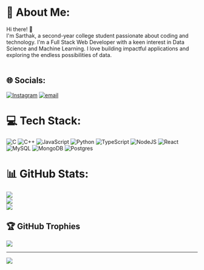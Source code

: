 # 💫 About Me:
Hi there! 👋<br>I'm Sarthak, a second-year college student passionate about coding and technology. I'm a Full Stack Web Developer with a keen interest in Data Science and Machine Learning. I love building impactful applications and exploring the endless possibilities of data.<br><br>


## 🌐 Socials:
[![Instagram](https://img.shields.io/badge/Instagram-%23E4405F.svg?logo=Instagram&logoColor=white)](https://instagram.com/sarthak.sajwan.5) [![email](https://img.shields.io/badge/Email-D14836?logo=gmail&logoColor=white)](mailto:sarthaksajwan25@gmail.com) 

# 💻 Tech Stack:
![C](https://img.shields.io/badge/c-%2300599C.svg?style=for-the-badge&logo=c&logoColor=white) ![C++](https://img.shields.io/badge/c++-%2300599C.svg?style=for-the-badge&logo=c%2B%2B&logoColor=white) ![JavaScript](https://img.shields.io/badge/javascript-%23323330.svg?style=for-the-badge&logo=javascript&logoColor=%23F7DF1E) ![Python](https://img.shields.io/badge/python-3670A0?style=for-the-badge&logo=python&logoColor=ffdd54) ![TypeScript](https://img.shields.io/badge/typescript-%23007ACC.svg?style=for-the-badge&logo=typescript&logoColor=white) ![NodeJS](https://img.shields.io/badge/node.js-6DA55F?style=for-the-badge&logo=node.js&logoColor=white) ![React](https://img.shields.io/badge/react-%2320232a.svg?style=for-the-badge&logo=react&logoColor=%2361DAFB) ![MySQL](https://img.shields.io/badge/mysql-4479A1.svg?style=for-the-badge&logo=mysql&logoColor=white) ![MongoDB](https://img.shields.io/badge/MongoDB-%234ea94b.svg?style=for-the-badge&logo=mongodb&logoColor=white) ![Postgres](https://img.shields.io/badge/postgres-%23316192.svg?style=for-the-badge&logo=postgresql&logoColor=white)
# 📊 GitHub Stats:
![](https://github-readme-stats.vercel.app/api?username=sajwansarthak&theme=dark&hide_border=false&include_all_commits=true&count_private=true)<br/>
![](https://github-readme-streak-stats.herokuapp.com/?user=sajwansarthak&theme=dark&hide_border=false)<br/>
![](https://github-readme-stats.vercel.app/api/top-langs/?username=sajwansarthak&theme=dark&hide_border=false&include_all_commits=true&count_private=true&layout=compact)

## 🏆 GitHub Trophies
![](https://github-profile-trophy.vercel.app/?username=sajwansarthak&theme=radical&no-frame=false&no-bg=false&margin-w=4)

---
[![](https://visitcount.itsvg.in/api?id=sajwansarthak&icon=0&color=0)](https://visitcount.itsvg.in)

<!-- Proudly created with GPRM ( https://gprm.itsvg.in ) -->
